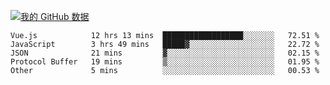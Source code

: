 [![我的 GitHub 数据](https://github-readme-stats.vercel.app/api?username=unbrain&?theme=dark)]()

<!--START_SECTION:waka-->
```text
Vue.js            12 hrs 13 mins  ██████████████████░░░░░░░   72.51 % 
JavaScript        3 hrs 49 mins   █████▓░░░░░░░░░░░░░░░░░░░   22.72 % 
JSON              21 mins         ▓░░░░░░░░░░░░░░░░░░░░░░░░   02.15 % 
Protocol Buffer   19 mins         ▒░░░░░░░░░░░░░░░░░░░░░░░░   01.95 % 
Other             5 mins          ░░░░░░░░░░░░░░░░░░░░░░░░░   00.53 % 
```
<!--END_SECTION:waka-->
